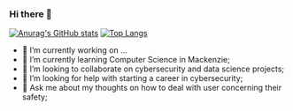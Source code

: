 ### Hi there 👋

[![Anurag's GitHub stats](https://github-readme-stats.vercel.app/api?username=Rafa-Russo&show_icons=true&theme=midnight-purple)](https://github.com/anuraghazra/github-readme-stats)
[![Top Langs](https://github-readme-stats.vercel.app/api/top-langs/?username=anuraghazra)](https://github.com/anuraghazra/github-readme-stats)

- 🔭 I’m currently working on ...
- 🌱 I’m currently learning Computer Science in Mackenzie;
- 👯 I’m looking to collaborate on cybersecurity and data science projects;
- 🤔 I’m looking for help with starting a career in cybersecurity;
- 💬 Ask me about my thoughts on how to deal with user concerning their safety;
